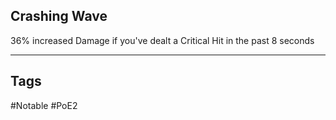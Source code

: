 ## Crashing Wave
36% increased Damage if you've dealt a Critical Hit in the past 8 seconds

---
## Tags
#Notable
#PoE2
